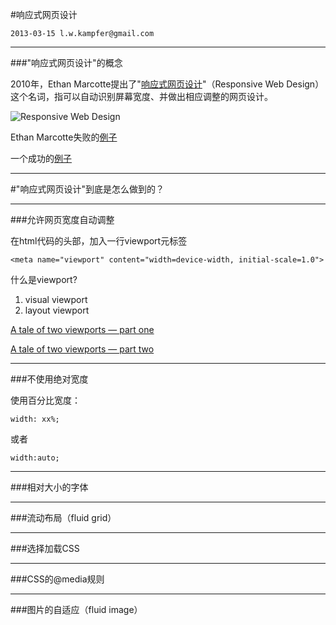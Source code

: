 #响应式网页设计

    2013-03-15 l.w.kampfer@gmail.com

---

###"响应式网页设计"的概念

2010年，Ethan Marcotte提出了"[响应式网页设计][1]"（Responsive Web Design）这个名词，指可以自动识别屏幕宽度、并做出相应调整的网页设计。

![Responsive Web Design][2]

Ethan Marcotte失败的[例子][3]

一个成功的[例子][4]

[1]: http://www.alistapart.com/articles/responsive-web-design/
[2]: http://image.beekka.com/blog/201205/bg2012050107.jpg
[3]: http://www.alistapart.com/d/responsive-web-design/ex/ex-site-flexible.html
[4]: http://twitter.github.com/bootstrap/

---

#"响应式网页设计"到底是怎么做到的？

---

###允许网页宽度自动调整

在html代码的头部，加入一行viewport元标签

    <meta name="viewport" content="width=device-width, initial-scale=1.0">

什么是viewport?

1. visual viewport
2. layout viewport

[A tale of two viewports — part one][5]

[A tale of two viewports — part two][6]

[5]: http://www.quirksmode.org/mobile/viewports.html
[6]: http://www.quirksmode.org/mobile/viewports2.html

---

###不使用绝对宽度

使用百分比宽度：

    width: xx%;

或者

    width:auto;

---

###相对大小的字体

---

###流动布局（fluid grid）

---

###选择加载CSS

---

###CSS的@media规则

---

###图片的自适应（fluid image）
